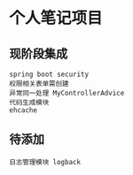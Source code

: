 # 个人笔记项目
## 现阶段集成 
    spring boot security
    权限相关表单需创建
    异常同一处理 MyControllerAdvice
    代码生成模块
    ehcache
## 待添加
    日志管理模块 logback